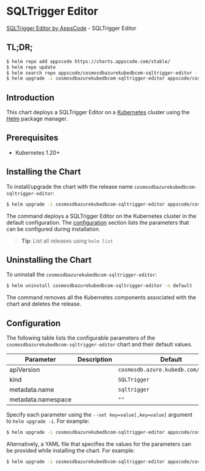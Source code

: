 # SQLTrigger Editor

[SQLTrigger Editor by AppsCode](https://appscode.com) - SQLTrigger Editor

## TL;DR;

```bash
$ helm repo add appscode https://charts.appscode.com/stable/
$ helm repo update
$ helm search repo appscode/cosmosdbazurekubedbcom-sqltrigger-editor --version=v0.14.0
$ helm upgrade -i cosmosdbazurekubedbcom-sqltrigger-editor appscode/cosmosdbazurekubedbcom-sqltrigger-editor -n default --create-namespace --version=v0.14.0
```

## Introduction

This chart deploys a SQLTrigger Editor on a [Kubernetes](http://kubernetes.io) cluster using the [Helm](https://helm.sh) package manager.

## Prerequisites

- Kubernetes 1.20+

## Installing the Chart

To install/upgrade the chart with the release name `cosmosdbazurekubedbcom-sqltrigger-editor`:

```bash
$ helm upgrade -i cosmosdbazurekubedbcom-sqltrigger-editor appscode/cosmosdbazurekubedbcom-sqltrigger-editor -n default --create-namespace --version=v0.14.0
```

The command deploys a SQLTrigger Editor on the Kubernetes cluster in the default configuration. The [configuration](#configuration) section lists the parameters that can be configured during installation.

> **Tip**: List all releases using `helm list`

## Uninstalling the Chart

To uninstall the `cosmosdbazurekubedbcom-sqltrigger-editor`:

```bash
$ helm uninstall cosmosdbazurekubedbcom-sqltrigger-editor -n default
```

The command removes all the Kubernetes components associated with the chart and deletes the release.

## Configuration

The following table lists the configurable parameters of the `cosmosdbazurekubedbcom-sqltrigger-editor` chart and their default values.

|     Parameter      | Description |                     Default                     |
|--------------------|-------------|-------------------------------------------------|
| apiVersion         |             | <code>cosmosdb.azure.kubedb.com/v1alpha1</code> |
| kind               |             | <code>SQLTrigger</code>                         |
| metadata.name      |             | <code>sqltrigger</code>                         |
| metadata.namespace |             | <code>""</code>                                 |


Specify each parameter using the `--set key=value[,key=value]` argument to `helm upgrade -i`. For example:

```bash
$ helm upgrade -i cosmosdbazurekubedbcom-sqltrigger-editor appscode/cosmosdbazurekubedbcom-sqltrigger-editor -n default --create-namespace --version=v0.14.0 --set apiVersion=cosmosdb.azure.kubedb.com/v1alpha1
```

Alternatively, a YAML file that specifies the values for the parameters can be provided while
installing the chart. For example:

```bash
$ helm upgrade -i cosmosdbazurekubedbcom-sqltrigger-editor appscode/cosmosdbazurekubedbcom-sqltrigger-editor -n default --create-namespace --version=v0.14.0 --values values.yaml
```
